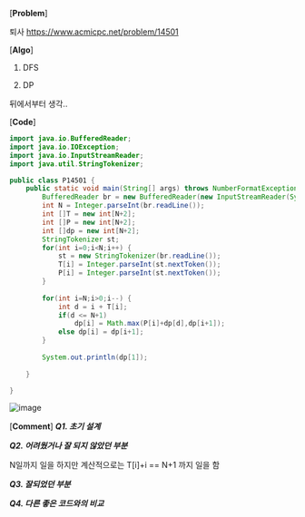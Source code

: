 [**Problem**]

퇴사 https://www.acmicpc.net/problem/14501 

[**Algo**]

1) DFS

2) DP

뒤에서부터 생각..


[**Code**]
```java
import java.io.BufferedReader;
import java.io.IOException;
import java.io.InputStreamReader;
import java.util.StringTokenizer;

public class P14501 {
	public static void main(String[] args) throws NumberFormatException, IOException {
		BufferedReader br = new BufferedReader(new InputStreamReader(System.in));	
		int N = Integer.parseInt(br.readLine());
		int []T = new int[N+2];
		int []P = new int[N+2];
		int []dp = new int[N+2];
		StringTokenizer st;
		for(int i=0;i<N;i++) {
			st = new StringTokenizer(br.readLine());
			T[i] = Integer.parseInt(st.nextToken());
			P[i] = Integer.parseInt(st.nextToken());
		}
		
		for(int i=N;i>0;i--) {
			int d = i + T[i];
			if(d <= N+1)
				dp[i] = Math.max(P[i]+dp[d],dp[i+1]);
			else dp[i] = dp[i+1];
		}
		
		System.out.println(dp[1]);
		
	}

}
```
![image](https://user-images.githubusercontent.com/49296139/137933930-c1ebb8d6-d299-4b36-b568-7d3fd31583b6.png)

[**Comment**]
***Q1. 초기 설계***


***Q2. 어려웠거나 잘 되지 않았던 부분***

N일까지 일을 하지만 계산적으로는 T[i]+i == N+1 까지 일을 함 

***Q3. 잘되었던 부분***

***Q4. 다른 좋은 코드와의 비교***
